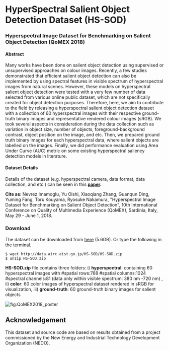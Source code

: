 # HyperSpectral Salient Object Detection Dataset (HS-SOD)

### Hyperspectral Image Dataset for Benchmarking on Salient Object Detection (QoMEX 2018) 

#### Abstract
Many works have been done on salient object detection using supervised or unsupervised approaches on colour images. Recently, a few studies demonstrated that efficient salient object detection can also be implemented by using spectral features in visible spectrum of hyperspectral images from natural scenes. However, these models on hyperspectral salient object detection were tested with a very few number of data selected from various online public dataset, which are not specifically created for object detection purposes. Therefore, here, we aim to contribute to the field by releasing a hyperspectral salient object detection dataset with a collection of 60 hyperspectral images with their respective ground-truth binary images and representative rendered colour images (sRGB). We took several aspects in consideration during the data collection such as variation in object size, number of objects, foreground-background contrast, object position on the image, and etc. Then, we prepared ground truth binary images for each hyperspectral data, where salient objects are labelled on the images. Finally, we did performance evaluation using Area Under Curve (AUC) metric on some existing hyperspectral saliency detection models in literature.

#### Dataset Details
Details of the dataset (e.g. hyperspectral camera, data format, data collection, and etc.) can be seen in this **[paper](https://docs.google.com/viewer?a=v&pid=sites&srcid=ZGVmYXVsdGRvbWFpbnxpbWFtb2dsdW5ldnJlenxneDo0ZDVkYjE1YjVmN2QzMjYx).**  

**Cite as**: Nevrez Imamoglu, Yu Oishi, Xiaoqiang Zhang, Guanqun Ding, Yuming Fang, Toru Kouyama, Ryosuke Nakamura, "Hyperspectral Image Dataset for Benchmarking on Salient Object Detection", 10th International Conference on Quality of Multimedia Experience (QoMEX), Sardinia, Italy, May 29 - June 1, 2018.

### Download
The dataset can be downloaded from [here](http://data.airc.aist.go.jp/HS-SOD/HS-SOD.zip) (5.6GB). 
Or type the following in the terminal.
```
$ wget http://data.airc.aist.go.jp/HS-SOD/HS-SOD.zip
$ unzip HS-SOD.zip
```
**HS-SOD.zip** file contains three folders: i) **hyperspectral**: containing 60 hyperspectral images with #spatial rows:768 #spatial columns:1024 #spectral channels:81 (data only within visible spectrum: 380 nm -720 nm) , ii) **color**: 60 color images of hyperspectral dataset rendered in sRGB for visualization, iii) **ground-truth**: 60 ground-truth binary images for salient objects

![fig:QoMEX2018_poster](https://github.com/gistairc/HS-SOD/blob/master/images/poster-QoMEX2018.png "poster")  

## Acknowledgement
This dataset and source code are based on results obtained from a project commissioned by the New Energy and Industrial Technology Development Organization (NEDO).
